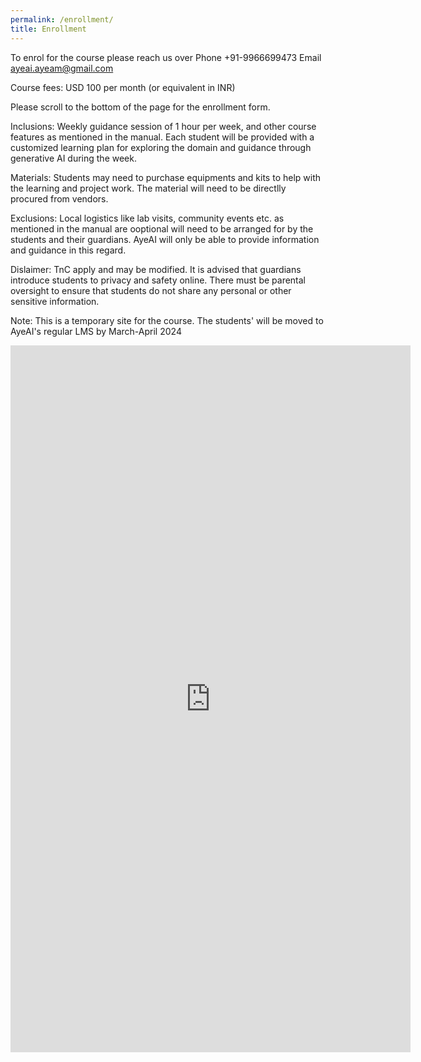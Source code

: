 ```yaml
---
permalink: /enrollment/
title: Enrollment
---
```


To enrol for the course please reach us over 
Phone +91-9966699473
Email ayeai.ayeam@gmail.com

Course fees: USD 100 per month (or equivalent in INR)

Please scroll to the bottom of the page for the enrollment form.

Inclusions: Weekly guidance session of 1 hour per week, and other course features as mentioned in the manual. Each student will be provided with a customized learning plan for exploring the domain and guidance through generative AI during the week. 

Materials: Students may need to purchase equipments and kits to help with the learning and project work. The material will need to be directlly procured from vendors.

Exclusions: Local logistics like lab visits, community events etc. as mentioned in the manual are ooptional will need to be arranged for by the students and their guardians. AyeAI will only be able to provide information and guidance in this regard.

Dislaimer: TnC apply and may be modified. It is advised that guardians introduce students to privacy and safety online. There must be parental oversight to ensure that students do not share any personal or other sensitive information.  

Note: This is a temporary site for the course. The students' will be moved to AyeAI's regular LMS by March-April 2024 

<iframe src="https://docs.google.com/forms/d/e/1FAIpQLSfD-nanVl1U8rKldPz-3fhslgyIscyqYxC3H3Ns0yh9m76r3g/viewform?embedded=true" width="640" height="1131" frameborder="0" marginheight="0" marginwidth="0">Loading…</iframe>
